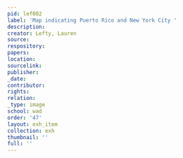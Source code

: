 ```yaml
---
pid: lef002
label: 'Map indicating Puerto Rico and New York City '
description:
creator: Lefty, Lauren
source:
respository:
papers:
location:
sourcelink:
publisher:
_date:
contributor:
rights:
relation:
_type: image
school: wad
order: '47'
layout: exh_item
collection: exh
thumbnail: ''
full: ''
---
```

